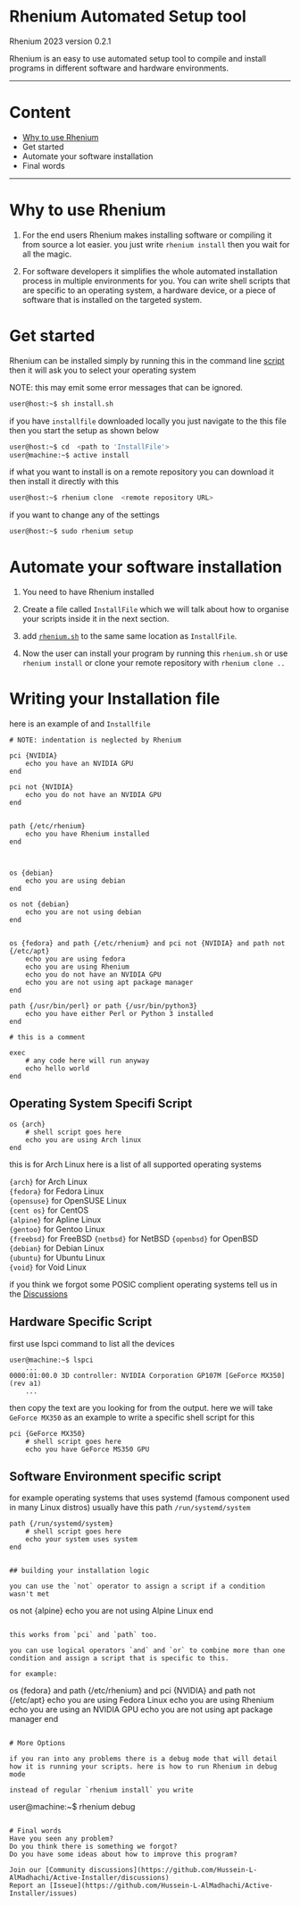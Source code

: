 # Rhenium Automated Setup tool

Rhenium 2023  version 0.2.1

Rhenium is an easy to use automated setup tool to compile and install programs in different software and hardware environments.

---

# Content
* [Why to use Rhenium](#Why-to-use-Rhenium)
* Get started
* Automate your software installation
* Final words

---

# Why to use Rhenium

1. For the end users Rhenium makes installing software or compiling it from
source a lot easier. you just write `rhenium install` then you wait for all the 
magic.

2. For software developers it simplifies the whole automated installation process
in multiple environments for you. You can write shell scripts that are specific
to an operating system, a hardware device, or a piece of software that is 
installed on the targeted system.


# Get started

Rhenium can be installed simply by running this in the command line 
[script](https://raw.githubusercontent.com/Hussein-L-AlMadhachi/Active-Installer/main/install.sh)
then it will ask you to select your operating system

NOTE: this may emit some error messages that can be ignored.

``` bash
user@host:~$ sh install.sh
``` 


if you have `installfile` downloaded locally you just navigate to the this file
then you start the setup as shown below

``` bash
user@host:~$ cd  <path to 'InstallFile'>
user@machine:~$ active install
```

if what you want to install is on a remote repository you can download it then
install it directly with this

``` bash
user@host:~$ rhenium clone  <remote repository URL>
```

if you want to change any of the settings

``` bash
user@host:~$ sudo rhenium setup
```

# Automate your software installation

1. You need to have Rhenium installed

2. Create a file called `InstallFile` which we will talk about how to organise
your scripts inside it in the next section.

3. add [`rhenium.sh`](https://github.com/Hussein-L-AlMadhachi/Active-Installer/raw/main/active-installer.sh)
to the same same location as `InstallFile`.

4. Now the user can install your program by running this `rhenium.sh`
or use `rhenium install` or clone your remote repository with `rhenium clone ..`


# Writing your Installation file

here is an example of and `Installfile`

```
# NOTE: indentation is neglected by Rhenium

pci {NVIDIA}
    echo you have an NVIDIA GPU
end

pci not {NVIDIA}
    echo you do not have an NVIDIA GPU
end


path {/etc/rhenium}
    echo you have Rhenium installed
end



os {debian}
    echo you are using debian
end

os not {debian}
    echo you are not using debian
end


os {fedora} and path {/etc/rhenium} and pci not {NVIDIA} and path not {/etc/apt}
    echo you are using fedora
    echo you are using Rhenium
    echo you do not have an NVIDIA GPU
    echo you are not using apt package manager
end

path {/usr/bin/perl} or path {/usr/bin/python3}
	echo you have either Perl or Python 3 installed 
end

# this is a comment

exec
    # any code here will run anyway
    echo hello world
end

```

## Operating System Specifi Script

```
os {arch}
    # shell script goes here
    echo you are using Arch linux
end
```

this is for Arch Linux here is a list of all supported operating systems

`{arch}` for Arch Linux  
`{fedora}` for Fedora Linux  
`{opensuse}` for OpenSUSE Linux  
`{cent os}` for CentOS  
`{alpine}` for Apline Linux  
`{gentoo}` for Gentoo Linux  
`{freebsd}` for FreeBSD
`{netbsd}` for NetBSD
`{openbsd}` for OpenBSD  
`{debian}` for Debian Linux  
`{ubuntu}` for Ubuntu Linux  
`{void}` for Void Linux  


if you think we forgot some POSIC complient operating systems tell us in the [Discussions](https://github.com/Hussein-L-AlMadhachi/Active-Installer/discussions)


## Hardware Specific Script
first use lspci command to list all the devices
```
user@machine:~$ lspci
    ... 
0000:01:00.0 3D controller: NVIDIA Corporation GP107M [GeForce MX350] (rev a1)
    ... 
```

then copy the text are you looking for from the output. here we will take `GeForce MX350` as an example to write a specific shell script for this

```
pci {GeForce MX350}
    # shell script goes here
    echo you have GeForce MS350 GPU
```

## Software Environment specific script

for example operating systems that uses systemd (famous component used in many Linux distros) usually have this path `/run/systemd/system`

```
path {/run/systemd/system}
    # shell script goes here
    echo your system uses system
end


## building your installation logic

you can use the `not` operator to assign a script if a condition wasn't met

```
os not {alpine}
    echo you are not using Alpine Linux
end
```

this works from `pci` and `path` too.

you can use logical operators `and` and `or` to combine more than one condition and assign a script that is specific to this.

for example:

```
os {fedora} and path {/etc/rhenium} and pci {NVIDIA} and path not {/etc/apt}
    echo you are using Fedora Linux
    echo you are using Rhenium
    echo you are using an NVIDIA GPU
    echo you are not using apt package manager
end
```

# More Options

if you ran into any problems there is a debug mode that will detail how it is running your scripts. here is how to run Rhenium in debug mode

instead of regular `rhenium install` you write

```
user@machine:~$ rhenium debug
```

# Final words
Have you seen any problem?  
Do you think there is something we forgot?  
Do you have some ideas about how to improve this program?  

Join our [Community discussions](https://github.com/Hussein-L-AlMadhachi/Active-Installer/discussions)  
Report an [Isseue](https://github.com/Hussein-L-AlMadhachi/Active-Installer/issues)

